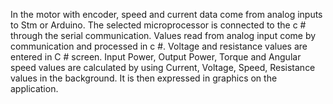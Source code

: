 In the motor with encoder, speed and current data come from analog inputs to Stm or Arduino. The selected microprocessor is connected to the c # through the serial communication. Values read from analog input come by communication and processed in c #. Voltage and resistance values are entered in C # screen. Input Power, Output Power, Torque and Angular speed values are calculated by using Current, Voltage, Speed, Resistance values in the background. It is then expressed in graphics on the application.
